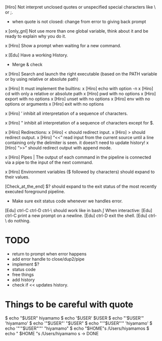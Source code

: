 [Hiro] Not interpret unclosed quotes or unspecified special characters like \ or ;.
- when quote is not closed: change from error to giving back prompt

x [only_gnl] Not use more than one global variable, think about it and be ready to explain why you do it.

x [Hiro] Show a prompt when waiting for a new command.

x [Edu] Have a working History.
- Merge & check

x [Hiro] Search and launch the right executable (based on the PATH variable or by using relative or absolute path)

x [Hiro] It must implement the builtins:
    x [Hiro] echo with option -n
    x [Hiro] cd with only a relative or absolute path
    x [Hiro] pwd with no options
    x [Hiro] export with no options
    x [Hiro] unset with no options
    x [Hiro] env with no options or arguments
    x [Hiro] exit with no options

x [Hiro] ’ inhibit all interpretation of a sequence of characters.

x [Hiro] " inhibit all interpretation of a sequence of characters except for $.

x [Hiro] Redirections:
    x [Hiro] < should redirect input.
    x [Hiro] > should redirect output.
    x [Hiro] “<<” read input from the current source until a line containing only the delimiter is seen. it doesn’t need to update history!
    x [Hiro] “>>” should redirect output with append mode.

x [Hiro] Pipes | The output of each command in the pipeline is connected via a pipe to the input of the next command.

x [Hiro] Environment variables ($ followed by characters) should expand to their values.

[Check_at_the_end] $? should expand to the exit status of the most recently executed foreground pipeline.
- Make sure exit status code whenever we handles error.

[Edu] ctrl-C ctrl-D ctrl-\ should work like in bash.∫
    When interactive:
      [Edu] ctrl-C print a new prompt on a newline.
      [Edu] ctrl-D exit the shell.
      [Edu] ctrl-\ do nothing.

# TODO
- return to prompt when error happens
- add error handle to close/dup2/pipe
- implement $?
- status code
- free things
- add history
- check if << updates history.

# Things to be careful with quote
$ echo "$USER"
hiyamamo
$ echo '$USER'
$USER
$ echo "'$USER'"
'hiyamamo'
$ echo '"$USER"'
"$USER"
$ echo "'"$USER"'"
'hiyamamo'
$ echo '"'"$USER"'"'
"hiyamamo"
$ echo "$HOME"s
/Users/hiyamamos
$ echo "   $HOME "s 
   /Users/hiyamamo s
-> DONE